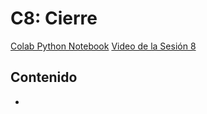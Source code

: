 
# C8: Cierre

[Colab Python Notebook](https://colab.research.google.com/drive/1Pb2xGhRQR3eUIA2Dy-MhYs_ybQqExHIO)
[Video de la Sesión 8]()


## Contenido 

* 

